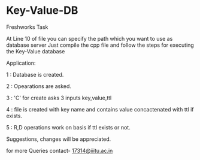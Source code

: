 # Key-Value-DB
Freshworks Task


At Line 10 of file you can specify the path which you want to use as database server
Just compile the cpp file and follow the steps for executing the Key-Value database

Application:

1 : Database is created.

2 : Opearations are asked.

3 : 'C' for create asks 3 inputs key,value,ttl 

4 : file is created with key name and contains value concactenated with ttl if exists.

5 : R,D operations work on basis if ttl exists or not.

Suggestions, changes will be appreciated.

for more Queries contact- 17314@iiitu.ac.in
